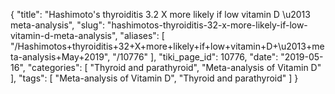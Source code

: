 {
    "title": "Hashimoto's thyroiditis 3.2 X more likely if low vitamin D \u2013 meta-analysis",
    "slug": "hashimotos-thyroiditis-32-x-more-likely-if-low-vitamin-d-meta-analysis",
    "aliases": [
        "/Hashimotos+thyroiditis+32+X+more+likely+if+low+vitamin+D+\u2013+meta-analysis+May+2019",
        "/10776"
    ],
    "tiki_page_id": 10776,
    "date": "2019-05-16",
    "categories": [
        "Thyroid and parathyroid",
        "Meta-analysis of Vitamin D"
    ],
    "tags": [
        "Meta-analysis of Vitamin D",
        "Thyroid and parathyroid"
    ]
}